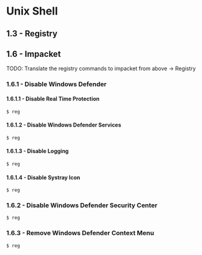 # Unix Shell

## 1.3 - Registry

## 1.6 - Impacket

TODO: Translate the registry commands to impacket from above -> Registry 

### 1.6.1 - Disable Windows Defender

#### 1.6.1.1 - Disable Real Time Protection

`$ reg`

#### 1.6.1.2 - Disable Windows Defender Services

`$ reg`

#### 1.6.1.3 - Disable Logging

`$ reg`

#### 1.6.1.4 - Disable Systray Icon

`$ reg`

### 1.6.2 - Disable Windows Defender Security Center

`$ reg`

### 1.6.3 - Remove Windows Defender Context Menu

`$ reg`